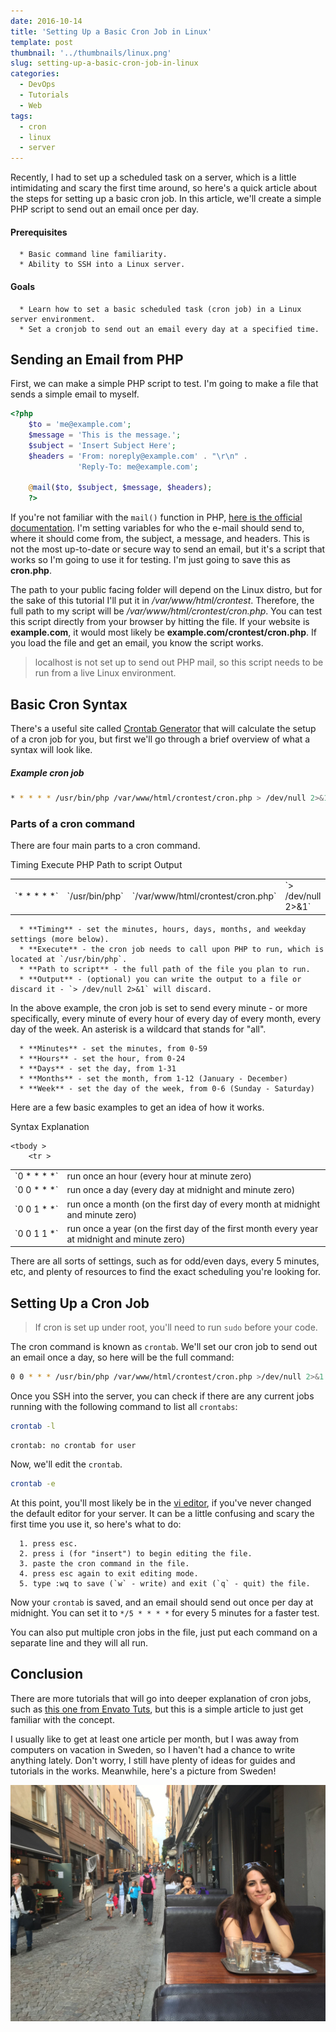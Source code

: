 ```yaml
---
date: 2016-10-14
title: 'Setting Up a Basic Cron Job in Linux'
template: post
thumbnail: '../thumbnails/linux.png'
slug: setting-up-a-basic-cron-job-in-linux
categories:
  - DevOps
  - Tutorials
  - Web
tags:
  - cron
  - linux
  - server
---
```


Recently, I had to set up a scheduled task on a server, which is a little intimidating and scary the first time around, so here's a quick article about the steps for setting up a basic cron job. In this article, we'll create a simple PHP script to send out an email once per day.

#### Prerequisites

      * Basic command line familiarity.
      * Ability to SSH into a Linux server.

#### Goals

      * Learn how to set a basic scheduled task (cron job) in a Linux server environment.
      * Set a cronjob to send out an email every day at a specified time.

## Sending an Email from PHP

First, we can make a simple PHP script to test. I'm going to make a file that sends a simple email to myself.

```php
<?php
    $to = 'me@example.com';
    $message = 'This is the message.';
    $subject = 'Insert Subject Here';
    $headers = 'From: noreply@example.com' . "\r\n" .
               'Reply-To: me@example.com';

    @mail($to, $subject, $message, $headers);
    ?>
```

If you're not familiar with the `mail()` function in PHP, [here is the official documentation](http://php.net/manual/en/function.mail.php). I'm setting variables for who the e-mail should send to, where it should come from, the subject, a message, and headers. This is not the most up-to-date or secure way to send an email, but it's a script that works so I'm going to use it for testing. I'm just going to save this as **cron.php**.

The path to your public facing folder will depend on the Linux distro, but for the sake of this tutorial I'll put it in _/var/www/html/crontest_. Therefore, the full path to my script will be _/var/www/html/crontest/cron.php_. You can test this script directly from your browser by hitting the file. If your website is **example.com**, it would most likely be **example.com/crontest/cron.php**. If you load the file and get an email, you know the script works.

> localhost is not set up to send out PHP mail, so this script needs to be run from a live Linux environment.

## Basic Cron Syntax

There's a useful site called [Crontab Generator](http://crontab-generator.org/) that will calculate the setup of a cron job for you, but first we'll go through a brief overview of what a syntax will look like.

##### Example cron job

```bash
* * * * * /usr/bin/php /var/www/html/crontest/cron.php > /dev/null 2>&1
```

### Parts of a cron command

There are four main parts to a cron command.

<table >
<tbody >
	<tr >
		Timing
		Execute PHP
		Path to script
		Output
	</tr>
	<tr >
		
<td style="white-space:nowrap" >`* * * * *`
</td>
		
<td >`/usr/bin/php`
</td>
		
<td >`/var/www/html/crontest/cron.php`
</td>
		
<td >`> /dev/null 2>&1`
</td>
	</tr>
	</tbody>
</table>

      * **Timing** - set the minutes, hours, days, months, and weekday settings (more below).
      * **Execute** - the cron job needs to call upon PHP to run, which is located at `/usr/bin/php`.
      * **Path to script** - the full path of the file you plan to run.
      * **Output** - (optional) you can write the output to a file or discard it - `> /dev/null 2>&1` will discard.

In the above example, the cron job is set to send every minute - or more specifically, every minute of every hour of every day of every month, every day of the week. An asterisk is a wildcard that stands for "all".

      * **Minutes** - set the minutes, from 0-59
      * **Hours** - set the hour, from 0-24
      * **Days** - set the day, from 1-31
      * **Months** - set the month, from 1-12 (January - December)
      * **Week** - set the day of the week, from 0-6 (Sunday - Saturday)

Here are a few basic examples to get an idea of how it works.

<table >

<tr >
Syntax
Explanation
</tr>

    <tbody >
    	<tr >


<td style="white-space:nowrap" >`0 * * * *`
</td>
			
<td >run once an hour (every hour at minute zero)
</td>
		</tr>
		<tr >
			
<td >`0 0 * * *`
</td>
			
<td >run once a day (every day at midnight and minute zero)
</td>
		</tr>
		<tr >
			
<td >`0 0 1 * *`
</td>
			
<td >run once a month (on the first day of every month at midnight and minute zero)
</td>
		</tr>
		<tr >
			
<td >`0 0 1 1 *`
</td>
			
<td >run once a year (on the first day of the first month every year at midnight and minute zero)
</td>
		</tr>
	</tbody>
</table>

There are all sorts of settings, such as for odd/even days, every 5 minutes, etc, and plenty of resources to find the exact scheduling you're looking for.

## Setting Up a Cron Job

> If cron is set up under root, you'll need to run `sudo` before your code.

The cron command is known as `crontab`. We'll set our cron job to send out an email once a day, so here will be the full command:

```bash
0 0 * * * /usr/bin/php /var/www/html/crontest/cron.php >/dev/null 2>&1
```

Once you SSH into the server, you can check if there are any current jobs running with the following command to list all `crontabs`:

```bash
crontab -l
```

```terminal
crontab: no crontab for user
```

Now, we'll edit the `crontab`.

```bash
crontab -e
```

At this point, you'll most likely be in the [vi editor](https://www.ccsf.edu/Pub/Fac/vi.html), if you've never changed the default editor for your server. It can be a little confusing and scary the first time you use it, so here's what to do:

      1. press esc.
      2. press i (for "insert") to begin editing the file.
      3. paste the cron command in the file.
      4. press esc again to exit editing mode.
      5. type :wq to save (`w` - write) and exit (`q` - quit) the file.

Now your `crontab` is saved, and an email should send out once per day at midnight. You can set it to `*/5 * * * *` for every 5 minutes for a faster test.

You can also put multiple cron jobs in the file, just put each command on a separate line and they will all run.

## Conclusion

There are more tutorials that will go into deeper explanation of cron jobs, such as [this one from Envato Tuts](https://code.tutsplus.com/tutorials/scheduling-tasks-with-cron-jobs--net-8800), but this is a simple article to just get familiar with the concept.

I usually like to get at least one article per month, but I was away from computers on vacation in Sweden, so I haven't had a chance to write anything lately. Don't worry, I still have plenty of ideas for guides and tutorials in the works. Meanwhile, here's a picture from Sweden!

![sweden](../images/sweden.jpg)
